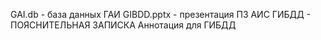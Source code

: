 GAI.db - база данных ГАИ
GIBDD.pptx - презентация
ПЗ АИС ГИБДД - ПОЯСНИТЕЛЬНАЯ ЗАПИСКА
Аннотация для ГИБДД
